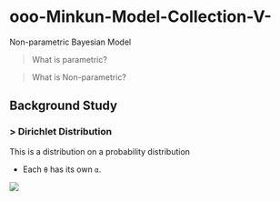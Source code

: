 # ooo-Minkun-Model-Collection-V-
Non-parametric Bayesian Model

> What is parametric? 

> What is Non-parametric?


## Background Study
### > Dirichlet Distribution
This is a distribution on a probability distribution
 - Each `θ` has its own `α`.
<img src="https://user-images.githubusercontent.com/31917400/70058429-c9243780-15d6-11ea-8fba-deac7aa8066e.jpg" />

























